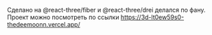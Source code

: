 Сделано на @react-three/fiber и @react-three/drei делался по фану. Проект можно посмотреть по ссылки https://3d-lt0ew59s0-thedeemoonn.vercel.app/
